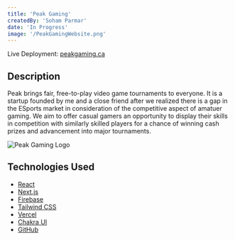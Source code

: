 ```yaml
---
title: 'Peak Gaming'
createdBy: 'Soham Parmar'
date: 'In Progress'
image: '/PeakGamingWebsite.png'
---
```


Live Deployment: [peakgaming.ca](https://www.peakgaming.ca/)

## Description

Peak brings fair, free-to-play video game tournaments to everyone. It is a startup founded by me and a close friend after we realized there is a gap in the ESports market in consideration of the competitive aspect of amatuer gaming. We aim to offer casual gamers an opportunity to display their skills in competition with similarly skilled players for a chance of winning cash prizes and advancement into major tournaments.

![Peak Gaming Logo](/PeakGamingLogo.png '1200x700')

## Technologies Used

- [React](https://reactjs.org/)
- [Next.js](https://nextjs.org/)
- [Firebase](https://firebase.google.com/)
- [Tailwind CSS](https://tailwindcss.com/)
- [Vercel](https://vercel.com/)
- [Chakra UI](https://chakra-ui.com/)
- [GitHub](https://github.com/)
